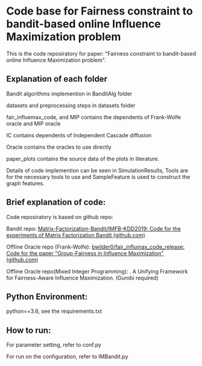 # Code base for Fairness constraint to bandit-based online Influence Maximization problem

This is the code reposiratory for paper: "Fairness constraint to bandit-based online Influence
Maximization problem".

## Explanation of each folder

Bandit algorithms implemention in BanditAlg folder

datasets and preprocessing steps in datasets folder

fair_influemax_code, and MIP contains the dependents of Frank-Wolfe oracle and MIP oracle

IC contains dependents of Independent Cascade diffusion

Oracle contains the oracles to use directly

paper_plots contains the source data of the plots in literature.

Details of code implemention can be seen in SimulationResults, Tools are for the necessary tools to use and SampleFeature is used to construct the graph features.

## Brief explanation of code:

Code reposiratory is based on github repo:

Bandit repo: [Matrix-Factorization-Bandit/IMFB-KDD2019: Code for the experiments of Matrix Factorization Bandit (github.com)](https://github.com/Matrix-Factorization-Bandit/IMFB-KDD2019)

Offline Oracle repo (Frank-Wolfe): [bwilder0/fair_influmax_code_release: Code for the paper &#34;Group-Fairness in Influence Maximization&#34; (github.com)](https://github.com/bwilder0/fair_influmax_code_release)

Offline Oracle repo(Mixed Integer Programming): . A Unifying Framework
for Fairness-Aware Influence Maximization. (Gurobi required)

## Python Environment:

python==3.6, see the requirements.txt

## How to run:

For parameter setting, refer to conf.py

For run on the configuration, refer to IMBandit.py
